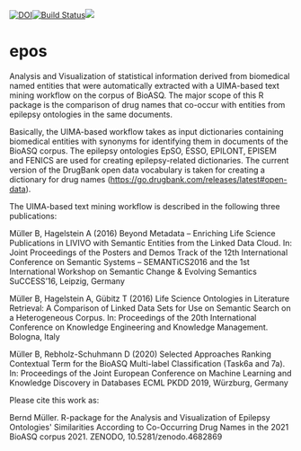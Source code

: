 [![DOI](https://zenodo.org/badge/150077421.svg)](https://zenodo.org/badge/latestdoi/150077421)[![Build Status](https://api.travis-ci.org/bernd-mueller/epos.svg?branch=master)](https://travis-ci.org/bernd-mueller/epos)[![](https://cranlogs.r-pkg.org/badges/grand-total/epos)](https://cran.r-project.org/package=epos)


# epos
Analysis and Visualization of statistical information derived from biomedical named entities that were automatically extracted with a UIMA-based text mining workflow on the corpus of BioASQ. The major scope of this R package is the comparison of drug names that co-occur with entities from epilepsy ontologies in the same documents.

Basically, the UIMA-based workflow takes as input dictionaries containing biomedical entities with synonyms for identifying them in documents of the BioASQ corpus. The epilepsy ontologies EpSO, ESSO, EPILONT, EPISEM and FENICS are used for creating epilepsy-related dictionaries. The current version of the DrugBank open data vocabulary is taken for creating a dictionary for drug names (https://go.drugbank.com/releases/latest#open-data).

The UIMA-based text mining workflow is described in the following three publications:

Müller B, Hagelstein A (2016) Beyond Metadata – Enriching Life Science Publications in LIVIVO with Semantic Entities from the Linked Data Cloud. In: Joint Proceedings of the Posters and Demos Track of the 12th International Conference on Semantic Systems – SEMANTiCS2016 and the 1st International Workshop on Semantic Change & Evolving Semantics SuCCESS’16, Leipzig, Germany

Müller B, Hagelstein A, Gübitz T (2016) Life Science Ontologies in Literature Retrieval: A Comparison of Linked Data Sets for Use on Semantic Search on a Heterogeneous Corpus. In: Proceedings of the 20th International Conference on Knowledge Engineering and Knowledge Management. Bologna, Italy

Müller B, Rebholz-Schuhmann D (2020) Selected Approaches Ranking Contextual Term for the BioASQ Multi-label Classification (Task6a and 7a). In: Proceedings of the Joint European Conference on Machine Learning and Knowledge Discovery in Databases ECML PKDD 2019, Würzburg, Germany

Please cite this work as:

Bernd Müller. R-package for the Analysis and Visualization of Epilepsy Ontologies' Similarities According to Co-Occurring Drug Names in the 2021 BioASQ corpus 2021. ZENODO, 10.5281/zenodo.4682869